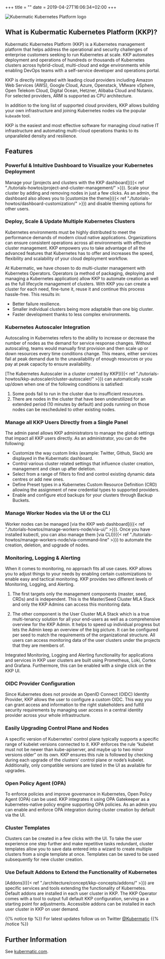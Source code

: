 +++
title = ""
date = 2019-04-27T16:06:34+02:00
+++

![Kubermatic Kubernetes Platform logo](/img/logo-kubermatic.jpg)

## What is Kubermatic Kubernetes Platform (KKP)?

Kubermatic Kubernetes Platform (KKP) is a Kubernetes management platform that helps address the operational and security challenges of enterprise customers seeking to run Kubernetes at scale. KKP automates deployment and operations of hundreds or thousands of Kubernetes clusters across hybrid-cloud, multi-cloud and edge environments while enabling DevOps teams with a self-service developer and operations portal.

KKP is directly integrated with leading cloud providers including Amazon Web Services (AWS), Google Cloud, Azure, Openstack, VMware vSphere, Open Telekom Cloud, Digital Ocean, Hetzner, Alibaba Cloud and Nutanix. For selected providers, ARM is supported as CPU architecture.

In addition to the long list of supported cloud providers, KKP allows building your own infrastructure and joining Kubernetes nodes via the popular `kubeadm` tool.

KKP is the easiest and most effective software for managing cloud native IT infrastructure and automating multi-cloud operations thanks to its unparalleled density and resilience.

## Features

### Powerful & Intuitive Dashboard to Visualize your Kubernetes Deployment

Manage your [projects and clusters with the KKP dashboard]({{< ref "./tutorials-howtos/project-and-cluster-management/" >}}). Scale your cluster by adding and removing nodes in just a few clicks. As an admin, the dashboard also allows you to [customize the theme]({{< ref "./tutorials-howtos/dashboard-customization/" >}}) and disable theming options for other users.

### Deploy, Scale & Update Multiple Kubernetes Clusters

Kubernetes environments must be highly distributed to meet the performance demands of modern cloud native applications. Organizations can ensure consistent operations across all environments with effective cluster management. KKP empowers you to take advantage of all the advanced features that Kubernetes has to offer and increases the speed, flexibility and scalability of your cloud deployment workflow.

At Kubermatic, we have chosen to do multi-cluster management with Kubernetes Operators. Operators (a method of packaging, deploying and managing a Kubernetes application) allow KKP to automate creation as well as the full lifecycle management of clusters. With KKP you can create a cluster for each need, fine-tune it, reuse it and continue this process hassle-free. This results in:

- Better failure resilience.
- Smaller individual clusters being more adaptable than one big cluster.
- Faster development thanks to less complex environments.

### Kubernetes Autoscaler Integration

Autoscaling in Kubernetes refers to the ability to increase or decrease the number of nodes as the demand for service response changes. Without autoscaling, teams would manually first provision and then scale up or down resources every time conditions change. This means, either services fail at peak demand due to the unavailability of enough resources or you pay at peak capacity to ensure availability.

[The Kubernetes Autoscaler in a cluster created by KKP]({{< ref "./tutorials-howtos/kkp-autoscaler/cluster-autoscaler/" >}}) can automatically scale up/down when one of the following conditions is satisfied:

1. Some pods fail to run in the cluster due to insufficient resources.
1. There are nodes in the cluster that have been underutilized for an extended period (10 minutes by default) and pods running on those nodes can be rescheduled to other existing nodes.

### Manage all KKP Users Directly from a Single Panel

The admin panel allows KKP administrators to manage the global settings that impact all KKP users directly. As an administrator, you can do the following:

- Customize the way custom links (example: Twitter, Github, Slack) are displayed in the Kubermatic dashboard.
- Control various cluster related settings that influence cluster creation, management and clean up after deletion.
- Select from a range of filters to find and control existing dynamic data centres or add new ones.
- Define Preset types in a Kubernetes Custom Resource Definition (CRD) allowing the assignment of new credential types to supported providers.
- Enable and configure etcd backups for your clusters through Backup Buckets.

### Manage Worker Nodes via the UI or the CLI

Worker nodes can be managed [via the KKP web dashboard]({{< ref "./tutorials-howtos/manage-workers-node/via-ui/" >}}). Once you have installed kubectl, you can also manage them [via CLI]({{< ref "./tutorials-howtos/manage-workers-node/via-command-line" >}}) to automate the creation, deletion, and upgrade of nodes.

### Monitoring, Logging & Alerting

When it comes to monitoring, no approach fits all use cases. KKP allows you to adjust things to your needs by enabling certain customizations to enable easy and tactical monitoring.
KKP provides two different levels of Monitoring, Logging, and Alerting.

1. The first targets only the management components (master, seed, CRDs) and is independent. This is the Master/Seed Cluster MLA Stack and only the KKP Admins can access this monitoring data.

1. The other component is the User Cluster MLA Stack which is a true multi-tenancy solution for all your end-users as well as a comprehensive overview for the KKP Admin. It helps to speed up individual progress but lets the Admin keep an overview of the big picture. It can be configured per seed to match the requirements of the organizational structure. All users can access monitoring data of the user clusters under the projects that they are members of.

Integrated Monitoring, Logging and Alerting functionality for applications and services in KKP user clusters are built using Prometheus, Loki, Cortex and Grafana. Furthermore, this can be enabled with a single click on the KKP UI.

### OIDC Provider Configuration

Since Kubernetes does not provide an OpenID Connect (OIDC) Identity Provider, KKP allows the user to configure a custom OIDC. This way you can grant access and information to the right stakeholders and fulfill security requirements by managing user access in a central identity provider across your whole infrastructure.

### Easily Upgrading Control Plane and Nodes

A specific version of Kubernetes’ control plane typically supports a specific range of kubelet versions connected to it. KKP enforces the rule “kubelet must not be newer than kube-apiserver, and maybe up to two minor versions older” on its own. KKP ensures this rule is followed by checking during each upgrade of the clusters’ control plane or node’s kubelet. Additionally, only compatible versions are listed in the UI as available for upgrades.

### Open Policy Agent (OPA)

To enforce policies and improve governance in Kubernetes, Open Policy Agent (OPA) can be used. KKP integrates it using OPA Gatekeeper as a kubernetes-native policy engine supporting OPA policies. As an admin you can enable and enforce OPA integration during cluster creation by default via the UI.

### Cluster Templates

Clusters can be created in a few clicks with the UI. To take the user experience one step further and make repetitive tasks redundant, cluster templates allow you to save data entered into a wizard to create multiple clusters from a single template at once. Templates can be saved to be used subsequently for new cluster creation.

### Use Default Addons to Extend the Functionality of Kubernetes

[Addons]({{< ref "./architecture/concept/kkp-concepts/addons/" >}}) are specific services and tools extending the functionality of Kubernetes. Default addons are installed in each user cluster in KKP. The KKP Operator comes with a tool to output full default KKP configuration, serving as a starting point for adjustments. Accessible addons can be installed in each user cluster in KKP on user demand.

{{% notice tip %}}
For latest updates follow us on Twitter [@Kubermatic](https://twitter.com/Kubermatic)
{{% /notice %}}

## Further Information

See [kubermatic.com](https://www.kubermatic.com/).
